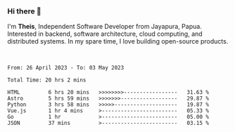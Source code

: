 ### Hi there 👋

I'm <b>Theis</b>, Independent Software Developer from Jayapura, Papua. Interested in backend, software architecture, cloud computing, and distributed systems. In my spare time, I love building open-source products.

<br>

 
 <!--START_SECTION:waka-->

```text
From: 26 April 2023 - To: 03 May 2023

Total Time: 20 hrs 2 mins

HTML         6 hrs 20 mins   >>>>>>>>-----------------   31.63 %
Astro        5 hrs 59 mins   >>>>>>>------------------   29.87 %
Python       3 hrs 58 mins   >>>>>--------------------   19.87 %
Vue.js       1 hr 4 mins     >------------------------   05.33 %
Go           1 hr            >------------------------   05.00 %
JSON         37 mins         >------------------------   03.15 %
```

<!--END_SECTION:waka-->
